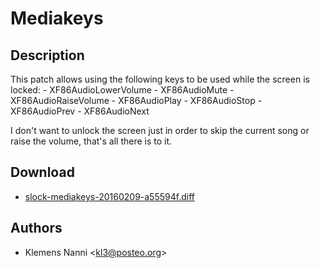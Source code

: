 Mediakeys
=========

Description
-----------
This patch allows using the following keys to be used while the screen is
locked:
	- XF86AudioLowerVolume
	- XF86AudioMute
	- XF86AudioRaiseVolume
	- XF86AudioPlay
	- XF86AudioStop
	- XF86AudioPrev
	- XF86AudioNext

I don't want to unlock the screen just in order to skip the current song
or raise the volume, that's all there is to it.

Download
--------

* [slock-mediakeys-20160209-a55594f.diff](slock-mediakeys-20163108-a55594f.diff)

Authors
-------

* Klemens Nanni <[kl3@posteo.org](mailto:kl3@posteo.org)>
